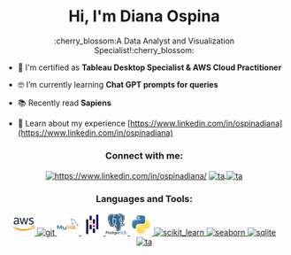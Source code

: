 <h1 align="center">Hi,  I'm Diana Ospina </h1>

<p align="center">:cherry_blossom:A Data Analyst and Visualization Specialist!:cherry_blossom:</p>


- 📝 I'm certified as **Tableau Desktop Specialist & AWS Cloud Practitioner**

- 🤓 I’m currently learning **Chat GPT prompts for queries**

- 📚 Recently read **Sapiens**

- 📄 Learn about my experience [https://www.linkedin.com/in/ospinadiana](https://www.linkedin.com/in/ospinadiana)



<h3 align="center">Connect with me:</h3>
<p align="center">
<a href="https://www.linkedin.com/in/ospinadiana/" target="blank"><img align="center" src="https://raw.githubusercontent.com/rahuldkjain/github-profile-readme-generator/master/src/images/icons/Social/linked-in-alt.svg" alt="https://www.linkedin.com/in/ospinadiana/" height="30" width="40" /></a>
<a href="https://public.tableau.com/app/profile/diana.ospina" target="blank"> <img align="center" 
src="https://dwglogo.com/wp-content/uploads/2016/07/1300px_Tableau_Software_logo.png" alt="ta" width="65" height="50" 
alt="ta" height="50" width="70"/> </a> 
<a href="https://dianaospina0124@gmail.com" target="blank"> <img align="center" 
src="https://upload.wikimedia.org/wikipedia/commons/8/8c/Gmail_Icon_%282013-2020%29.svg" 
alt="ta" height="30" width="40"/> </a> 
</p>

<h3 align="center">Languages and Tools:</h3>
<p align="center"> <a href="https://aws.amazon.com" target="_blank" rel="noreferrer"> <img src="https://raw.githubusercontent.com/devicons/devicon/master/icons/amazonwebservices/amazonwebservices-original-wordmark.svg" alt="aws" width="40" height="40"/>  </a> <a href="https://git-scm.com/" target="_blank" rel="noreferrer"> <img src="https://www.vectorlogo.zone/logos/git-scm/git-scm-icon.svg" alt="git" width="40" height="40"/> </a> <a href="https://www.mysql.com/" target="_blank" rel="noreferrer"> <img src="https://raw.githubusercontent.com/devicons/devicon/master/icons/mysql/mysql-original-wordmark.svg" alt="mysql" width="40" height="40"/> </a> <a href="https://pandas.pydata.org/" target="_blank" rel="noreferrer"> <img src="https://raw.githubusercontent.com/devicons/devicon/2ae2a900d2f041da66e950e4d48052658d850630/icons/pandas/pandas-original.svg" alt="pandas" width="40" height="40"/> </a> <a href="https://www.postgresql.org" target="_blank" rel="noreferrer"> <img src="https://raw.githubusercontent.com/devicons/devicon/master/icons/postgresql/postgresql-original-wordmark.svg" alt="postgresql" width="40" height="40"/> </a> <a href="https://www.python.org" target="_blank" rel="noreferrer"> <img src="https://raw.githubusercontent.com/devicons/devicon/master/icons/python/python-original.svg" alt="python" width="40" height="40"/> </a> <a href="https://scikit-learn.org/" target="_blank" rel="noreferrer"> <img src="https://upload.wikimedia.org/wikipedia/commons/0/05/Scikit_learn_logo_small.svg" alt="scikit_learn" width="40" height="40"/> </a> <a href="https://seaborn.pydata.org/" target="_blank" rel="noreferrer"> <img src="https://seaborn.pydata.org/_images/logo-mark-lightbg.svg" alt="seaborn" width="40" height="40"/> </a> <a href="https://www.sqlite.org/" target="_blank" rel="noreferrer"> <img src="https://www.vectorlogo.zone/logos/sqlite/sqlite-icon.svg" alt="sqlite" width="40" height="40"/> </a> <a href="https://public.tableau.com" target="_blank" rel="noreferrer"> <img src="https://dwglogo.com/wp-content/uploads/2016/07/1300px_Tableau_Software_logo.png" alt="ta" width="65" height="50"/> </a></p>

